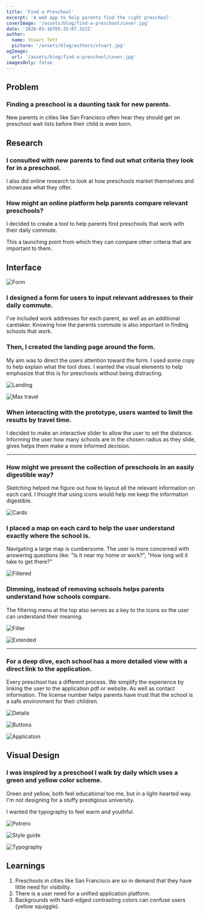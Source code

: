 ```yaml
---
title: 'Find a Preschool'
excerpt: 'A web app to help parents find the right preschool'
coverImage: '/assets/blog/find-a-preschool/cover.jpg'
date: '2020-03-16T05:35:07.322Z'
author:
  name: Stuart Tett
  picture: '/assets/blog/authors/stuart.jpg'
ogImage:
  url: '/assets/blog/find-a-preschool/cover.jpg'
imagesOnly: false
---
```

## Problem
### Finding a preschool is a daunting task for new parents.

New parents in cities like San Francisco often hear they should get on preschool wait lists before their child is even born.

## Research
### I consulted with new parents to find out what criteria they look for in a preschool.

I also did online research to look at how preschools market themselves and showcase what they offer.

### How might an online platform help parents compare relevant preschools?

I decided to create a tool to help parents find preschools that work with their daily commute.

This a launching point from which they can compare other criteria that are important to them.

## Interface

![Form](/assets/blog/find-a-preschool/preschool-form.png)

### I designed a form for users to input relevant addresses to their daily commute.

I've included work addresses for each parent, as well as an additional caretaker. Knowing how the parents commute is also important in finding schools that work.

### Then, I created the landing page around the form.

My aim was to direct the users attention toward the form. I used some copy to help explain what the tool does. I wanted the visual elements to help emphasize that this is for preschools without being distracting.

![Landing](/assets/blog/find-a-preschool/preschool-landing.png)

![Max travel](/assets/blog/find-a-preschool/preschool-max-travel.png)

### When interacting with the prototype, users wanted to limit the results by travel time.

I decided to make an interactive slider to allow the user to set the distance. Informing the user how many schools are in the chosen radius as they slide, gives helps them make a more informed decision.

---

### How might we present the collection of preschools in an easily digestible way?

Sketching helped me figure out how to layout all the relevant information on each card. I thought that using icons would help me keep the information digestible.

![Cards](/assets/blog/find-a-preschool/preschool-cards.png)

### I placed a map on each card to help the user understand exactly where the school is.

Navigating a large map is cumbersome. The user is more concerned with answering questions like: "Is it near my home or work?", "How long will it take to get there?"

![Filtered](/assets/blog/find-a-preschool/preschool-filtered.png)

### Dimming, instead of removing schools helps parents understand how schools compare.

The filtering menu at the top also serves as a key to the icons so the user can understand their meaning.

![Filter](/assets/blog/find-a-preschool/preschool-filter.png)

![Extended](/assets/blog/find-a-preschool/preschool-extended.png)

---

### For a deep dive, each school has a more detailed view with a direct link to the application.

Every preschool has a different process. We simplify the experience by linking the user to the application pdf or website. As well as contact information. The license number helps parents have trust that the school is a safe environment for their children.

![Details](/assets/blog/find-a-preschool/preschool-details.png)

![Buttons](/assets/blog/find-a-preschool/preschool-detail-buttons.png?w=344)

![Application](/assets/blog/find-a-preschool/preschool-application.png)

## Visual Design

### I was inspired by a preschool I walk by daily which uses a green and yellow color scheme.

Green and yellow, both feel educational too me, but in a light-hearted way. I'm not designing for a stuffy prestigious university.

I wanted the typography to feel warm and youthful.

![Potrero](/assets/blog/find-a-preschool/preschool-potrero.jpg)

![Style guide](/assets/blog/find-a-preschool/preschool-style-guide.png)

![Typography](/assets/blog/find-a-preschool/preschool-typography.png)

## Learnings

1.  Preschools in cities like San Francisco are so in demand that they have little need for visibility.
2.  There is a user need for a unified application platform.
3.  Backgrounds with hard-edged contrasting colors can confuse users (yellow squiggle).
